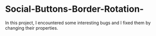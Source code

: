 # Social-Buttons-Border-Rotation-
In this project, I encountered some interesting bugs and I fixed them by changing their properties.
